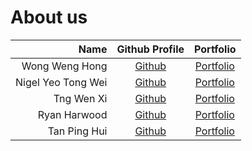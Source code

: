 # About us

|               Name |             Github Profile              |             Portfolio             |
|-------------------:|:---------------------------------------:|:---------------------------------:|
|     Wong Weng Hong | [Github](https://github.com/wongwh2002) | [Portfolio](./team/wongwh2002.md) |
| Nigel Yeo Tong Wei | [Github](https://github.com/NigelYeoTW) | [Portfolio](./team/nigelyeotw.md) |
|         Tng Wen Xi |   [Github](https://github.com/wx-03)    |   [Portfolio](./team/wx-03.md)    |
|       Ryan Harwood |   [Github](https://github.com/rharwo)   |   [Portfolio](./team/rharwo.md)   |
|       Tan Ping Hui |   [Github](https://github.com/TPH777)   |   [Portfolio](./team/tph777.md)   |
